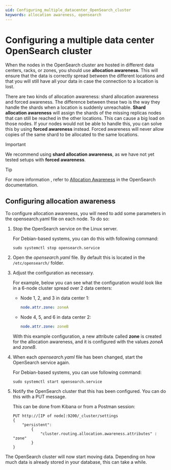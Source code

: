 ```yaml
---
uid: Configuring_multiple_datacenter_OpenSearch_cluster
keywords: allocation awareness, opensearch
---
```


# Configuring a multiple data center OpenSearch cluster

When the nodes in the OpenSearch cluster are hosted in different data centers, racks, or zones, you should use **allocation awareness**. This will ensure that the data is correctly spread between the different locations and that you will still have all your data in case the connection to a location is lost.

There are two kinds of allocation awareness: shard allocation awareness and forced awareness. The difference between these two is the way they handle the shards when a location is suddenly unreachable. **Shard allocation awareness** will assign the shards of the missing replicas nodes that can still be reached in the other locations. This can cause a big load on those nodes. If your nodes would not be able to handle this, you can solve this by using **forced awareness** instead. Forced awareness will never allow copies of the same shard to be allocated to the same locations.

> [!IMPORTANT]
> We recommend using **shard allocation awareness**, as we have not yet tested setups with **forced awareness**.

> [!TIP]
> For more information , refer to [Allocation Awareness](https://opensearch.org/docs/latest/tuning-your-cluster/index/#shard-allocation-awareness) in the OpenSearch documentation.

## Configuring allocation awareness

To configure allocation awareness, you will need to add some parameters in the opensearch.yaml file on each node. To do so:

1. Stop the OpenSearch service on the Linux server.

   For Debian-based systems, you can do this with following command:

   ```debian
   sudo systemctl stop opensearch.service
   ```

1. Open the *opensearch.yaml* file. By default this is located in the `/etc/opensearch/` folder.

1. Adjust the configuration as necessary.

   For example, below you can see what the configuration would look like in a 6-node cluster spread over 2 data centers:

   - Node 1, 2, and 3 in data center 1:

     ```yaml
     node.attr.zone: zoneA
     ```

   - Node 4, 5, and 6 in data center 2:

     ```yaml
     node.attr.zone: zoneB
     ```

   With this example configuration, a new attribute called **zone** is created for the allocation awareness, and it is configured with the values *zoneA* and *zoneB*.

1. When each *opensearch.yaml* file has been changed, start the OpenSearch service again.

   For Debian-based systems, you can use following command:

   ```debian
   sudo systemctl start opensearch.service
   ```

1. Notify the OpenSearch cluster that this has been configured. You can do this with a PUT message.

   This can be done from Kibana or from a Postman session:

   ```PUT
   PUT http://[IP of node]:9200/_cluster/settings
   { 
       "persistent": 
           { 
               "cluster.routing.allocation.awareness.attributes" : "zone" 
           } 
   }
   ```

The OpenSearch cluster will now start moving data. Depending on how much data is already stored in your database, this can take a while.
